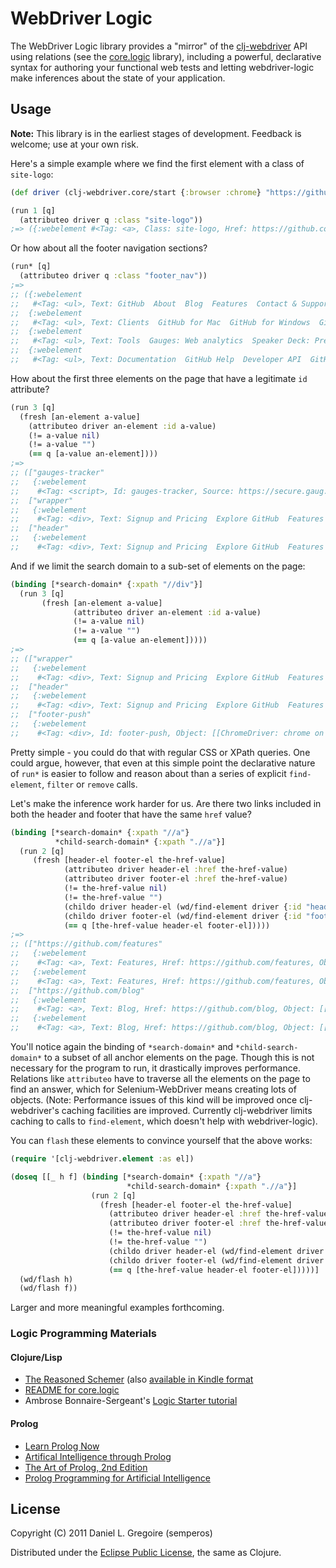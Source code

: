 # WebDriver Logic #

The WebDriver Logic library provides a "mirror" of the [clj-webdriver](https://github.com/semperos/clj-webdriver) API using relations (see the [core.logic](https://github.com/clojure/core.logic) library), including a powerful, declarative syntax for authoring your functional web tests and letting webdriver-logic make inferences about the state of your application.

## Usage ##

**Note:** This library is in the earliest stages of development. Feedback is welcome; use at your own risk.

Here's a simple example where we find the first element with a class of `site-logo`:

```clj
(def driver (clj-webdriver.core/start {:browser :chrome} "https://github.com"))

(run 1 [q]
  (attributeo driver q :class "site-logo"))
;=> ({:webelement #<Tag: <a>, Class: site-logo, Href: https://github.com/, Object: [[ChromeDriver: chrome on MAC (6140efaa871769f2b7baa8fa885ebabc)] -> xpath: //*]>})
```

Or how about all the footer navigation sections?

```clj
(run* [q]
  (attributeo driver q :class "footer_nav"))
;=>
;; ({:webelement
;;   #<Tag: <ul>, Text: GitHub  About  Blog  Features  Contact & Support  Training  ..., Class: footer_nav, Object: [[ChromeDriver: chrome on MAC (6140efaa871769f2b7baa8fa885ebabc)] -> xpath: //*]>}
;;  {:webelement
;;   #<Tag: <ul>, Text: Clients  GitHub for Mac  GitHub for Windows  GitHub for Ecli..., Class: footer_nav, Object: [[ChromeDriver: chrome on MAC (6140efaa871769f2b7baa8fa885ebabc)] -> xpath: //*]>}
;;  {:webelement
;;   #<Tag: <ul>, Text: Tools  Gauges: Web analytics  Speaker Deck: Presentations  G..., Class: footer_nav, Object: [[ChromeDriver: chrome on MAC (6140efaa871769f2b7baa8fa885ebabc)] -> xpath: //*]>}
;;  {:webelement
;;   #<Tag: <ul>, Text: Documentation  GitHub Help  Developer API  GitHub Flavored M..., Class: footer_nav, Object: [[ChromeDriver: chrome on MAC (6140efaa871769f2b7baa8fa885ebabc)] -> xpath: //*]>})
```

How about the first three elements on the page that have a legitimate `id` attribute?

```clj
(run 3 [q]
  (fresh [an-element a-value]
    (attributeo driver an-element :id a-value)
    (!= a-value nil)
    (!= a-value "")
    (== q [a-value an-element])))
;=>
;; (["gauges-tracker"
;;   {:webelement
;;    #<Tag: <script>, Id: gauges-tracker, Source: https://secure.gaug.es/track.js, Object: [[ChromeDriver: chrome on MAC (1fc632cc0ded7fc2c7fa1db418329876)] -> xpath: //*]>}]
;;  ["wrapper"
;;   {:webelement
;;    #<Tag: <div>, Text: Signup and Pricing  Explore GitHub  Features  Blog  Sign in ..., Id: wrapper, Object: [[ChromeDriver: chrome on MAC (1fc632cc0ded7fc2c7fa1db418329876)] -> xpath: //*]>}]
;;  ["header"
;;   {:webelement
;;    #<Tag: <div>, Text: Signup and Pricing  Explore GitHub  Features  Blog  Sign in, Id: header, Class: true clearfix, Object: [[ChromeDriver: chrome on MAC (1fc632cc0ded7fc2c7fa1db418329876)] -> xpath: //*]>}])
```

And if we limit the search domain to a sub-set of elements on the page:

```clj
(binding [*search-domain* {:xpath "//div"}]
  (run 3 [q]
       (fresh [an-element a-value]
              (attributeo driver an-element :id a-value)
              (!= a-value nil)
              (!= a-value "")
              (== q [a-value an-element]))))
;=>
;; (["wrapper"
;;   {:webelement
;;    #<Tag: <div>, Text: Signup and Pricing  Explore GitHub  Features  Blog  Sign in ..., Id: wrapper, Object: [[ChromeDriver: chrome on MAC (1fc632cc0ded7fc2c7fa1db418329876)] -> xpath: //div]>}]
;;  ["header"
;;   {:webelement
;;    #<Tag: <div>, Text: Signup and Pricing  Explore GitHub  Features  Blog  Sign in, Id: header, Class: true clearfix, Object: [[ChromeDriver: chrome on MAC (1fc632cc0ded7fc2c7fa1db418329876)] -> xpath: //div]>}]
;;  ["footer-push"
;;   {:webelement
;;    #<Tag: <div>, Id: footer-push, Object: [[ChromeDriver: chrome on MAC (1fc632cc0ded7fc2c7fa1db418329876)] -> xpath: //div]>}])
```

Pretty simple - you could do that with regular CSS or XPath queries. One could argue, however, that even at this simple point the declarative nature of `run*` is easier to follow and reason about than a series of explicit `find-element`, `filter` or `remove` calls.

Let's make the inference work harder for us. Are there two links included in both the header and footer that have the same `href` value?

```clj
(binding [*search-domain* {:xpath "//a"}
          *child-search-domain* {:xpath ".//a"}]
  (run 2 [q]
     (fresh [header-el footer-el the-href-value]
            (attributeo driver header-el :href the-href-value)
            (attributeo driver footer-el :href the-href-value)
            (!= the-href-value nil)
            (!= the-href-value "")
            (childo driver header-el (wd/find-element driver {:id "header"}))
            (childo driver footer-el (wd/find-element driver {:id "footer"}))
            (== q [the-href-value header-el footer-el]))))
;=>
;; (["https://github.com/features"
;;   {:webelement
;;    #<Tag: <a>, Text: Features, Href: https://github.com/features, Object: [[ChromeDriver: chrome on MAC (1fc632cc0ded7fc2c7fa1db418329876)] -> xpath: //a]>}
;;   {:webelement
;;    #<Tag: <a>, Text: Features, Href: https://github.com/features, Object: [[ChromeDriver: chrome on MAC (1fc632cc0ded7fc2c7fa1db418329876)] -> xpath: //a]>}]
;;  ["https://github.com/blog"
;;   {:webelement
;;    #<Tag: <a>, Text: Blog, Href: https://github.com/blog, Object: [[ChromeDriver: chrome on MAC (1fc632cc0ded7fc2c7fa1db418329876)] -> xpath: //a]>}
;;   {:webelement
;;    #<Tag: <a>, Text: Blog, Href: https://github.com/blog, Object: [[ChromeDriver: chrome on MAC (1fc632cc0ded7fc2c7fa1db418329876)] -> xpath: //a]>}])
```

You'll notice again the binding of `*search-domain*` and `*child-search-domain*` to a subset of all anchor elements on the page. Though this is not necessary for the program to run, it drastically improves performance. Relations like `attributeo` have to traverse all the elements on the page to find an answer, which for Selenium-WebDriver means creating lots of objects. (Note: Performance issues of this kind will be improved once clj-webdriver's caching facilities are improved. Currently clj-webdriver limits caching to calls to `find-element`, which doesn't help with webdriver-logic).

You can `flash` these elements to convince yourself that the above works:

```clj
(require '[clj-webdriver.element :as el])

(doseq [[_ h f] (binding [*search-domain* {:xpath "//a"}
                          *child-search-domain* {:xpath ".//a"}]
                  (run 2 [q]
                    (fresh [header-el footer-el the-href-value]
                      (attributeo driver header-el :href the-href-value)
                      (attributeo driver footer-el :href the-href-value)
                      (!= the-href-value nil)
                      (!= the-href-value "")
                      (childo driver header-el (wd/find-element driver {:id "header"}))
                      (childo driver footer-el (wd/find-element driver {:id "footer"}))
                      (== q [the-href-value header-el footer-el]))))]
  (wd/flash h)
  (wd/flash f))
```

Larger and more meaningful examples forthcoming.

### Logic Programming Materials ###

#### Clojure/Lisp ####

 * [The Reasoned Schemer](http://mitpress.mit.edu/catalog/item/default.asp?ttype=2&tid=10663) (also [available in Kindle format](http://www.amazon.com/The-Reasoned-Schemer-ebook/dp/B004GEBQS6/ref=kinw_dp_ke?ie=UTF8&m=AG56TWVU5XWC2)
 * [README for core.logic](https://github.com/clojure/core.logic#readme)
 * Ambrose Bonnaire-Sergeant's [Logic Starter tutorial](https://github.com/frenchy64/Logic-Starter/wiki)
 
#### Prolog ####

 * [Learn Prolog Now](http://www.learnprolognow.org/)
 * [Artifical Intelligence through Prolog](http://faculty.nps.edu/ncrowe/book/book.html)
 * [The Art of Prolog, 2nd Edition](http://www.amazon.com/The-Art-Prolog-Second-Edition/dp/0262193388)
 * [Prolog Programming for Artificial Intelligence](http://www.amazon.com/Programming-Artificial-Intelligence-International-Computer/dp/0321417461)

## License ##

Copyright (C) 2011 Daniel L. Gregoire (semperos)

Distributed under the [Eclipse Public License](http://opensource.org/licenses/eclipse-1.0.php), the same as Clojure.
